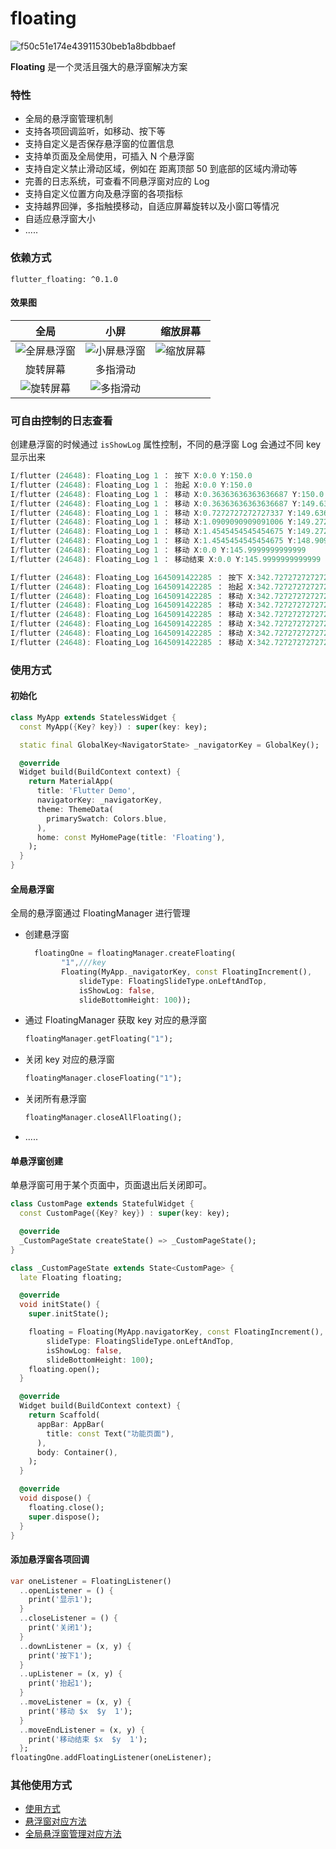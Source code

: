 # floating

![f50c51e174e43911530beb1a8bdbbaef](https://gitee.com/lvknaginist/pic-go-picure-bed/raw/master/images/20220216184500.jpeg)

**Floating** 是一个灵活且强大的悬浮窗解决方案



### 特性

- 全局的悬浮窗管理机制
- 支持各项回调监听，如移动、按下等
- 支持自定义是否保存悬浮窗的位置信息
- 支持单页面及全局使用，可插入 N 个悬浮窗
- 支持自定义禁止滑动区域，例如在 距离顶部 50 到底部的区域内滑动等
- 完善的日志系统，可查看不同悬浮窗对应的 Log
- 支持自定义位置方向及悬浮窗的各项指标
- 支持越界回弹，多指触摸移动，自适应屏幕旋转以及小窗口等情况
- 自适应悬浮窗大小
- .....

### 依赖方式
```
flutter_floating: ^0.1.0
```
#### 效果图

|                             全局                             |                             小屏                             |                           缩放屏幕                           |
| :----------------------------------------------------------: | :----------------------------------------------------------: | :----------------------------------------------------------: |
| ![全屏悬浮窗](https://cdn.jsdelivr.net/gh/LvKang-insist/PicGo/202202171737802.gif) | ![小屏悬浮窗](https://cdn.jsdelivr.net/gh/LvKang-insist/PicGo/202202172155850.gif) | ![缩放屏幕](https://cdn.jsdelivr.net/gh/LvKang-insist/PicGo/202202172155135.gif) |
|                           旋转屏幕                           |                           多指滑动                           |                                                              |
| ![旋转屏幕](https://cdn.jsdelivr.net/gh/LvKang-insist/PicGo/202202171740609.gif) | ![多指滑动](https://cdn.jsdelivr.net/gh/LvKang-insist/PicGo/202202171740850.gif) |                                                              |

### 可自由控制的日志查看

创建悬浮窗的时候通过 `isShowLog` 属性控制，不同的悬浮窗 Log 会通过不同 key 显示出来

```dart
I/flutter (24648): Floating_Log 1 ： 按下 X:0.0 Y:150.0
I/flutter (24648): Floating_Log 1 ： 抬起 X:0.0 Y:150.0
I/flutter (24648): Floating_Log 1 ： 移动 X:0.36363636363636687 Y:150.0
I/flutter (24648): Floating_Log 1 ： 移动 X:0.36363636363636687 Y:149.63636363636363
I/flutter (24648): Floating_Log 1 ： 移动 X:0.7272727272727337 Y:149.63636363636363
I/flutter (24648): Floating_Log 1 ： 移动 X:1.0909090909091006 Y:149.27272727272725
I/flutter (24648): Floating_Log 1 ： 移动 X:1.4545454545454675 Y:149.27272727272725
I/flutter (24648): Floating_Log 1 ： 移动 X:1.4545454545454675 Y:148.90909090909088
I/flutter (24648): Floating_Log 1 ： 移动 X:0.0 Y:145.9999999999999
I/flutter (24648): Floating_Log 1 ： 移动结束 X:0.0 Y:145.9999999999999
```

```dart
I/flutter (24648): Floating_Log 1645091422285 ： 按下 X:342.72727272727275 Y:480.9090909090909
I/flutter (24648): Floating_Log 1645091422285 ： 抬起 X:342.72727272727275 Y:480.9090909090909
I/flutter (24648): Floating_Log 1645091422285 ： 移动 X:342.72727272727275 Y:480.5454545454545
I/flutter (24648): Floating_Log 1645091422285 ： 移动 X:342.72727272727275 Y:480.18181818181813
I/flutter (24648): Floating_Log 1645091422285 ： 移动 X:342.72727272727275 Y:479.81818181818176
I/flutter (24648): Floating_Log 1645091422285 ： 移动 X:342.72727272727275 Y:479.4545454545454
I/flutter (24648): Floating_Log 1645091422285 ： 移动 X:342.72727272727275 Y:479.090909090909
I/flutter (24648): Floating_Log 1645091422285 ： 移动 X:342.72727272727275 Y:478.72727272727263
```



### 使用方式

#### 初始化

```dart
class MyApp extends StatelessWidget {
  const MyApp({Key? key}) : super(key: key);

  static final GlobalKey<NavigatorState> _navigatorKey = GlobalKey();

  @override
  Widget build(BuildContext context) {
    return MaterialApp(
      title: 'Flutter Demo',
      navigatorKey: _navigatorKey,
      theme: ThemeData(
        primarySwatch: Colors.blue,
      ),
      home: const MyHomePage(title: 'Floating'),
    );
  }
}
```

#### 全局悬浮窗

全局的悬浮窗通过 FloatingManager 进行管理

- 创建悬浮窗

  ```dart
    floatingOne = floatingManager.createFloating(
          "1",///key
          Floating(MyApp._navigatorKey, const FloatingIncrement(),
              slideType: FloatingSlideType.onLeftAndTop,
              isShowLog: false,
              slideBottomHeight: 100));
  ```

- 通过 FloatingManager 获取 key 对应的悬浮窗

  ```dart
  floatingManager.getFloating("1");
  ```

- 关闭 key 对应的悬浮窗

  ```dart
  floatingManager.closeFloating("1");
  ```

- 关闭所有悬浮窗

  ```dart
  floatingManager.closeAllFloating();
  ```

- .....

#### 单悬浮窗创建

单悬浮窗可用于某个页面中，页面退出后关闭即可。

```dart
class CustomPage extends StatefulWidget {
  const CustomPage({Key? key}) : super(key: key);

  @override
  _CustomPageState createState() => _CustomPageState();
}

class _CustomPageState extends State<CustomPage> {
  late Floating floating;

  @override
  void initState() {
    super.initState();

    floating = Floating(MyApp.navigatorKey, const FloatingIncrement(),
        slideType: FloatingSlideType.onLeftAndTop,
        isShowLog: false,
        slideBottomHeight: 100);
    floating.open();
  }

  @override
  Widget build(BuildContext context) {
    return Scaffold(
      appBar: AppBar(
        title: const Text("功能页面"),
      ),
      body: Container(),
    );
  }

  @override
  void dispose() {
    floating.close();
    super.dispose();
  }
}
```

#### 添加悬浮窗各项回调

```dart
var oneListener = FloatingListener()
  ..openListener = () {
    print('显示1');
  }
  ..closeListener = () {
    print('关闭1');
  }
  ..downListener = (x, y) {
    print('按下1');
  }
  ..upListener = (x, y) {
    print('抬起1');
  }
  ..moveListener = (x, y) {
    print('移动 $x  $y  1');
  }
  ..moveEndListener = (x, y) {
    print('移动结束 $x  $y  1');
  };
floatingOne.addFloatingListener(oneListener);
```

### 其他使用方式

- [使用方式](https://github.com/LvKang-insist/Floating/blob/master/lib/main.dart)
- [悬浮窗对应方法](https://github.com/LvKang-insist/Floating/blob/master/lib/floating/floating.dart)
- [全局悬浮窗管理对应方法](https://github.com/LvKang-insist/Floating/blob/master/lib/floating/manager/floating_manager.dart)
